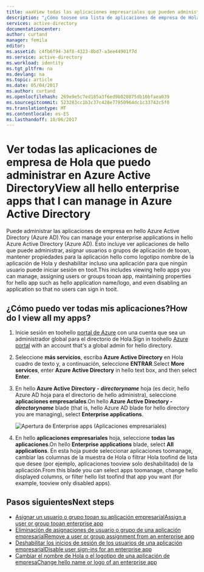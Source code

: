 ```yaml
---
title: aaaView todas las aplicaciones empresariales que pueden administrar en Azure Active Directory de Hola | Documentos de Microsoft
description: "¿Cómo toosee una lista de aplicaciones de empresa de Hola que tienes Hola toomanage permisos en Azure Active Directory"
services: active-directory
documentationcenter: 
author: curtand
manager: femila
editor: 
ms.assetid: c4fb6f94-34f8-4323-8bd7-a3ee44901f7d
ms.service: active-directory
ms.workload: identity
ms.tgt_pltfrm: na
ms.devlang: na
ms.topic: article
ms.date: 05/04/2017
ms.author: curtand
ms.openlocfilehash: 269e9e5c7ed185a3f6ed9b020875db10bfaea039
ms.sourcegitcommit: 523283cc1b3c37c428e77850964dc1c33742c5f0
ms.translationtype: MT
ms.contentlocale: es-ES
ms.lasthandoff: 10/06/2017
---
```

# <a name="view-all-hello-enterprise-apps-that-i-can-manage-in-azure-active-directory"></a><span data-ttu-id="618e0-103">Ver todas las aplicaciones de empresa de Hola que puedo administrar en Azure Active Directory</span><span class="sxs-lookup"><span data-stu-id="618e0-103">View all hello enterprise apps that I can manage in Azure Active Directory</span></span>
<span data-ttu-id="618e0-104">Puede administrar las aplicaciones de empresa en hello Azure Active Directory (Azure AD).</span><span class="sxs-lookup"><span data-stu-id="618e0-104">You can manage your enterprise applications in hello Azure Active Directory (Azure AD).</span></span> <span data-ttu-id="618e0-105">Esto incluye ver aplicaciones de hello que puede administrar, asignar usuarios o grupos de aplicación de tooan, mantener propiedades para la aplicación hello como logotipo nombre de la aplicación de Hola y deshabilitar incluso una aplicación para que ningún usuario puede iniciar sesión en tooit.</span><span class="sxs-lookup"><span data-stu-id="618e0-105">This includes viewing hello apps you can manage, assigning users or groups tooan app, maintaining properties for hello app such as hello application name/logo, and even disabling an application so that no users can sign in tooit.</span></span>

## <a name="how-do-i-view-all-my-apps"></a><span data-ttu-id="618e0-106">¿Cómo puedo ver todas mis aplicaciones?</span><span class="sxs-lookup"><span data-stu-id="618e0-106">How do I view all my apps?</span></span>
1. <span data-ttu-id="618e0-107">Inicie sesión en toohello [portal de Azure](https://portal.azure.com) con una cuenta que sea un administrador global para el directorio de Hola.</span><span class="sxs-lookup"><span data-stu-id="618e0-107">Sign in toohello [Azure portal](https://portal.azure.com) with an account that's a global admin for hello directory.</span></span>
2. <span data-ttu-id="618e0-108">Seleccione **más servicios**, escriba **Azure Active Directory** en Hola cuadro de texto y, a continuación, seleccione **ENTRAR**.</span><span class="sxs-lookup"><span data-stu-id="618e0-108">Select **More services**, enter **Azure Active Directory** in hello text box, and then select **Enter**.</span></span>
3. <span data-ttu-id="618e0-109">En hello **Azure Active Directory -** ***directoryname*** hoja (es decir, hello Azure AD hoja para el directorio de hello administra), seleccione **aplicaciones empresariales**.</span><span class="sxs-lookup"><span data-stu-id="618e0-109">On hello **Azure Active Directory -** ***directoryname*** blade (that is, hello Azure AD blade for hello directory you are managing), select **Enterprise applications**.</span></span>

    ![Apertura de Enterprise apps (Aplicaciones empresariales)](./media/active-directory-coreapps-view-azure-portal/open-enterprise-apps.png)
4. <span data-ttu-id="618e0-111">En hello **aplicaciones empresariales** hoja, seleccione **todas las aplicaciones**.</span><span class="sxs-lookup"><span data-stu-id="618e0-111">On hello **Enterprise applications** blade, select **All applications**.</span></span> <span data-ttu-id="618e0-112">En esta hoja puede seleccionar aplicaciones toomanage, cambiar las columnas de la muestra de Hola o filtrar Hola toofind de lista que desee (por ejemplo, aplicaciones tooview solo deshabilitado) de la aplicación.</span><span class="sxs-lookup"><span data-stu-id="618e0-112">From this blade you can select apps toomanage, change hello displayed columns, or filter hello list toofind that app you want (for example, tooview only disabled apps).</span></span>

## <a name="next-steps"></a><span data-ttu-id="618e0-113">Pasos siguientes</span><span class="sxs-lookup"><span data-stu-id="618e0-113">Next steps</span></span>
* [<span data-ttu-id="618e0-114">Asignar un usuario o grupo tooan su aplicación empresarial</span><span class="sxs-lookup"><span data-stu-id="618e0-114">Assign a user or group tooan enterprise app</span></span>](active-directory-coreapps-assign-user-azure-portal.md)
* [<span data-ttu-id="618e0-115">Eliminación de asignaciones de usuario o grupo de una aplicación empresarial</span><span class="sxs-lookup"><span data-stu-id="618e0-115">Remove a user or group assignment from an enterprise app</span></span>](active-directory-coreapps-remove-assignment-azure-portal.md)
* [<span data-ttu-id="618e0-116">Deshabilitar los inicios de sesión de los usuarios de una aplicación empresarial</span><span class="sxs-lookup"><span data-stu-id="618e0-116">Disable user sign-ins for an enterprise app</span></span>](active-directory-coreapps-disable-app-azure-portal.md)
* [<span data-ttu-id="618e0-117">Cambiar el nombre de Hola o el logotipo de una aplicación de empresa</span><span class="sxs-lookup"><span data-stu-id="618e0-117">Change hello name or logo of an enterprise app</span></span>](active-directory-coreapps-change-app-logo-user-azure-portal.md)
